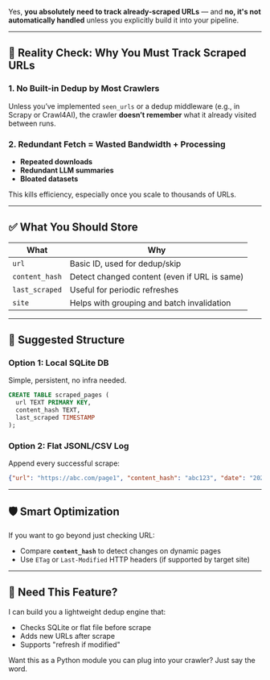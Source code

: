 Yes, **you absolutely need to track already-scraped URLs** — and **no, it's not automatically handled** unless you explicitly build it into your pipeline.

---

## 🚨 Reality Check: Why You Must Track Scraped URLs

### 1. **No Built-in Dedup by Most Crawlers**

Unless you’ve implemented `seen_urls` or a dedup middleware (e.g., in Scrapy or Crawl4AI), the crawler **doesn’t remember** what it already visited between runs.

### 2. **Redundant Fetch = Wasted Bandwidth + Processing**

* **Repeated downloads**
* **Redundant LLM summaries**
* **Bloated datasets**

This kills efficiency, especially once you scale to thousands of URLs.

---

## ✅ What You Should Store

| What           | Why                                          |
| -------------- | -------------------------------------------- |
| `url`          | Basic ID, used for dedup/skip                |
| `content_hash` | Detect changed content (even if URL is same) |
| `last_scraped` | Useful for periodic refreshes                |
| `site`         | Helps with grouping and batch invalidation   |

---

## 🧠 Suggested Structure

### Option 1: **Local SQLite DB**

Simple, persistent, no infra needed.

```sql
CREATE TABLE scraped_pages (
  url TEXT PRIMARY KEY,
  content_hash TEXT,
  last_scraped TIMESTAMP
);
```

### Option 2: **Flat JSONL/CSV Log**

Append every successful scrape:

```json
{"url": "https://abc.com/page1", "content_hash": "abc123", "date": "2025-07-19"}
```

---

## 🛡️ Smart Optimization

If you want to go beyond just checking URL:

* Compare **`content_hash`** to detect changes on dynamic pages
* Use `ETag` or `Last-Modified` HTTP headers (if supported by target site)

---

## 🔧 Need This Feature?

I can build you a lightweight dedup engine that:

* Checks SQLite or flat file before scrape
* Adds new URLs after scrape
* Supports "refresh if modified"

Want this as a Python module you can plug into your crawler? Just say the word.
